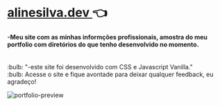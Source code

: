 # <a href=https://alinesilvadev.vercel.app> alinesilva.dev </a> :point_left:
<h4>-Meu site com as minhas informções profissionais, amostra do meu portfolio com diretórios do que tenho desenvolvido no momento.</h4> <br/>
:bulb: "-este site foi desenvolvido com CSS e Javascript Vanilla." <br/>
:bulb: Acesse o site e fique avontade para deixar qualquer feedback, eu agradeço!

![portfolio-preview](https://user-images.githubusercontent.com/86479510/148782679-2a98a03d-4097-4787-9cb6-35018d45792e.gif)
